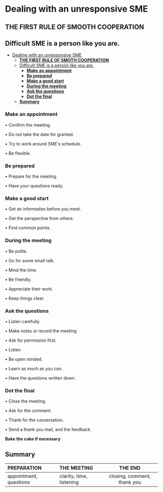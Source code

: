 # Dealing with an unresponsive SME

## **THE FIRST RULE OF SMOOTH COOPERATION**
## Difficult SME is a person like you are.


- [Dealing with an unresponsive SME](#dealing-with-an-unresponsive-sme)
  - [**THE FIRST RULE OF SMOTH COOPERATION**](#the-first-rule-of-smoth-cooperation)
  - [Difficult SME is a person like you are.](#difficult-sme-is-a-person-like-you-are)
    - [**Make an appointment**](#make-an-appointment)
    - [**Be prepared**](#be-prepared)
    - [**Make a good start**](#make-a-good-start)
    - [**During the meeting**](#during-the-meeting)
    - [**Ask the questions**](#ask-the-questions)
    - [**Dot the final**](#dot-the-final)
  - [**Summary**](#summary)



###  **Make an appointment**
• Confirm the meeting. 

• Do not take the date for granted. 

• Try to work around SME's schedule. 

• Be flexible.


### **Be prepared**
• Prepare for the meeting. 

• Have your questions ready.

 
### **Make a good start**
• Get an information before you meet. 

• Get the perspective from others. 

• Find common points. 


### **During the meeting**
• Be polite. 

• Go for some small talk.

• Mind the time. 

• Be friendly. 

• Appreciate their work.

• Keep things clear.

### **Ask the questions**
• Listen carefully.

• Make notes or record the meeting

• Ask for permission first. 

• Listen 

• Be open minded. 

• Learn as much as you can.

• Have the questions written down.


### **Dot the final** 
• Close the meeting. 

• Ask for the comment. 

• Thank for the conversation.
 
• Send a thank you mail, and the feedback. 


**Bake the cake if necessary**

## **Summary**



|   PREPARATION  |   THE MEETING  | THE END   |
| :------------- |:-------------------|:-----:|
| appointment, questions   |clarity, time, listening |closing, comment, thank you   |
